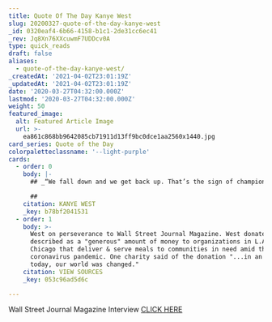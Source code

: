 ```yaml
---
title: Quote Of The Day Kanye West
slug: 20200327-quote-of-the-day-kanye-west
_id: 0320eaf4-6b66-4158-b1c1-2de31cc6ec41
_rev: Jq8Xn76XXcuwmF7UDDcv0A
type: quick_reads
draft: false
aliases:
  - quote-of-the-day-kanye-west/
_createdAt: '2021-04-02T23:01:19Z'
_updatedAt: '2021-04-02T23:01:19Z'
date: '2020-03-27T04:32:00.000Z'
lastmod: '2020-03-27T04:32:00.000Z'
weight: 50
featured_image:
  alt: Featured Article Image
  url: >-
    ea861c868bb9642085cb71911d13ff9bc0dce1aa2560x1440.jpg
card_series: Quote of the Day
colorpaletteclassname: '--light-purple'
cards:
  - order: 0
    body: |-
      ## _“We fall down and we get back up. That’s the sign of champions_.”

      ##
    citation: KANYE WEST
    _key: b78bf2041531
  - order: 1
    body: >-
      West on perseverance to Wall Street Journal Magazine. West donated what's
      described as a "generous" amount of money to organizations in L.A. &
      Chicago that deliver & serve meals to communities in need amid the
      coronavirus pandemic. One charity said of the donation "...in an instance
      today, our world was changed."
    citation: VIEW SOURCES
    _key: 053c96ad5d6c

---
```

Wall Street Journal Magazine Interview [CLICK HERE](https://www.wsj.com/articles/the-creation-and-the-myth-of-kanye-west-11585139341)